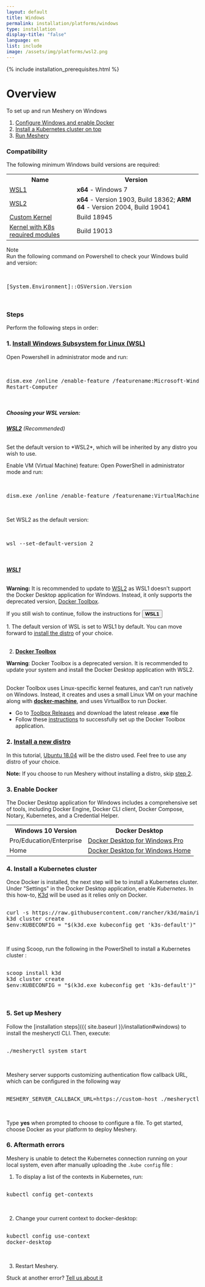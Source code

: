 ```yaml
---
layout: default
title: Windows
permalink: installation/platforms/windows
type: installation
display-title: "false"
language: en
list: include
image: /assets/img/platforms/wsl2.png
---
```


{% include installation_prerequisites.html %}

# Overview

To set up and run Meshery on Windows

1. <a href="#step1">Configure Windows and enable Docker </a>
2. <a href="#step4">Install a Kubernetes cluster on top </a>
3. <a href="#step5">Run Meshery</a>

### Compatibility

The following minimum Windows build versions are required:

<table id="compatibility-table">
  <tr>
    <th id="model">Name</th>
    <th id="model">Version</th> 
  </tr>
  <tr>
    <td><a href="#wsl1">WSL1</a></td>
    <td><b>x64</b> - Windows 7 </td>
  </tr>
  <tr>
    <td><a href="#wsl2">WSL2</a></td>
    <td><b>x64</b> - Version 1903, Build 18362; <b>ARM 64</b> - Version 2004, Build 19041</td>
  </tr>
  <tr>
    <td><a href="https://docs.microsoft.com/en-us/windows/wsl/release-notes#build-18945">Custom Kernel</a></td>
    <td>Build 18945</td>
  </tr>
  <tr>
    <td><a href="https://docs.microsoft.com/en-us/windows/wsl/release-notes#build-19013">Kernel with K8s required modules</a></td>
    <td>Build 19013</td>
  </tr>
</table>

Note
<br />Run the following command on Powershell to check your Windows build and version:

 <pre class="codeblock-pre"><div class="codeblock">
 <div class="clipboardjs">[System.Environment]::OSVersion.Version</div></div>
 </pre>

### Steps

Perform the following steps in order:

### 1. <a name="step1" href="https://docs.microsoft.com/en-us/windows/wsl/install-win10"><b>Install Windows Subsystem for Linux (WSL)</b></a>

Open Powershell in administrator mode and run:

 <pre class="codeblock-pre"><div class="codeblock">
 <div class="clipboardjs">dism.exe /online /enable-feature /featurename:Microsoft-Windows-Subsystem-Linux /all /norestart
Restart-Computer</div></div>
 </pre>

##### Choosing your WSL version:

<h6><b><a href="https://docs.microsoft.com/en-us/windows/wsl/release-notes#build-18917" name="wsl2">WSL2</a></b> (Recommended)</h6>
Set the default version to *WSL2*, which will be inherited by any distro you wish to use.

Enable VM (Virtual Machine) feature:
Open PowerShell in administrator mode and run:

 <pre class="codeblock-pre"><div class="codeblock">
 <div class="clipboardjs">dism.exe /online /enable-feature /featurename:VirtualMachinePlatform /all /norestart</div></div>
 </pre>

Set WSL2 as the default version:

 <pre class="codeblock-pre"><div class="codeblock">
 <div class="clipboardjs">wsl --set-default-version 2</div></div>
 </pre>

<h6><b><a href="https://docs.microsoft.com/en-us/windows/wsl/install-win10" name="wsl1"> WSL1 </a></b></h6>

<b>Warning:</b>
It is recommended to update to <a href="#wsl2">WSL2</a> as WSL1 doesn't support the Docker Desktop application for Windows. Instead, it only supports the deprecated version, [Docker Toolbox](https://docs.docker.com/toolbox/toolbox_install_windows/).

If you still wish to continue, follow the instructions for <button class="toggle-button" onclick="HideToggleFunction()"><b>WSL1</b></button>

<div id="hiddendiv">
<p>
1. The default version of WSL is set to WSL1 by default. You can move forward to <a href="https://docs.microsoft.com/en-us/windows/wsl/install-win10#install-your-linux-distribution-of-choice">install the distro</a> of your choice. <br /><br />

2. <b><a href="https://docs.docker.com/toolbox/toolbox_install_windows/">Docker Toolbox</a></b> <br />

<b>Warning</b>: Docker Toolbox is a deprecated version. It is recommended to update your system and install the Docker Desktop application with WSL2. <br/><br />

Docker Toolbox uses Linux-specific kernel features, and can’t run natively on Windows. Instead, it creates and uses a small Linux VM on your machine along with <a href="https://docs.docker.com/machine/overview/"><b>docker-machine</b></a>, and uses VirtualBox to run Docker. <br />
<ul>
<li> Go to <a href="https://github.com/docker/toolbox/releases">Toolbox Releases</a> and download the latest release <b>.exe</b> file </li>
<li> Follow these <a href="https://docs.docker.com/toolbox/toolbox_install_windows/#step-2-install-docker-toolbox">instructions</a> to successfully set up the Docker Toolbox application. </li>
</ul>

</p>
</div>

### 2. <b>[Install a new distro](https://docs.microsoft.com/en-us/windows/wsl/install-win10#install-your-linux-distribution-of-choice)</b>

In this tutorial, [Ubuntu 18.04](https://www.microsoft.com/en-us/p/ubuntu-1804-lts/9n9tngvndl3q?activetab=pivot:overviewtab) will be the distro used. Feel free to use any distro of your choice.

<strong>Note:</strong> If you choose to run Meshery without installing a distro, skip [step 2](#2-install-a-new-distro).

### 3. <b>Enable Docker</b>

The Docker Desktop application for Windows includes a comprehensive set of tools, including Docker Engine, Docker CLI client, Docker Compose, Notary, Kubernetes, and a Credential Helper.

<table id="compatibility-table">
  <tr>
    <th id="model">Windows 10 Version</th>
    <th id="model">Docker Desktop</th> 
  </tr>
  <tr>
    <td>Pro/Education/Enterprise</td>
    <td><a href="https://docs.docker.com/docker-for-windows/install/">Docker Desktop for Windows Pro</a></td>
  </tr>
  <tr>
    <td>Home</td>
    <td><a href="https://docs.docker.com/docker-for-windows/install-windows-home/">Docker Desktop for Windows Home</a></td>
  </tr>
</table>

### 4. <a name="step4"> <b>Install a Kubernetes cluster</b></a>

Once Docker is installed, the next step will be to install a Kubernetes cluster.
Under "Settings" in the Docker Desktop application, enable _Kubernetes_.
In this how-to, [K3d](https://github.com/rancher/k3d) will be used as it relies only on Docker.

  <pre class="codeblock-pre">
  <div class="codeblock"><div class="clipboardjs">curl -s https://raw.githubusercontent.com/rancher/k3d/main/install.sh | bash
k3d cluster create
$env:KUBECONFIG = "$(k3d.exe kubeconfig get 'k3s-default')"</div></div>
  </pre>

If using Scoop, run the following in the PowerShell to install a Kubernetes cluster :

  <pre class="codeblock-pre">
  <div class="codeblock"><div class="clipboardjs">scoop install k3d
k3d cluster create
$env:KUBECONFIG = "$(k3d.exe kubeconfig get 'k3s-default')"</div></div>
  </pre>

### 5. <a name="step5"><b>Set up Meshery</b></a>

Follow the [installation steps]({{ site.baseurl }}/installation#windows) to install the mesheryctl CLI. Then, execute:

  <pre class="codeblock-pre">
  <div class="codeblock"><div class="clipboardjs">./mesheryctl system start</div></div>
  </pre>

Meshery server supports customizing authentication flow callback URL, which can be configured in the following way

  <pre class="codeblock-pre">
  <div class="codeblock"><div class="clipboardjs">MESHERY_SERVER_CALLBACK_URL=https://custom-host ./mesheryctl system start</div></div>
  </pre>

Type **yes** when prompted to choose to configure a file. To get started, choose Docker as your platform to deploy Meshery.

### 6. <a name="step6"> <b>Aftermath errors</b></a>

Meshery is unable to detect the Kubernetes connection running on your local system, even after manually uploading the `.kube config` file :

1. To display a list of the contexts in Kubernetes, run:

  <pre class="codeblock-pre">
  <div class="codeblock"><div class="clipboardjs">kubectl config get-contexts</div></div>
  </pre>

2. Change your current context to docker-desktop:

  <pre class="codeblock-pre">
  <div class="codeblock"><div class="clipboardjs">kubectl config use-context
docker-desktop</div></div>
  </pre>

3. Restart Meshery.

Stuck at another error? [Tell us about it](http://slack.layer5.io/)
